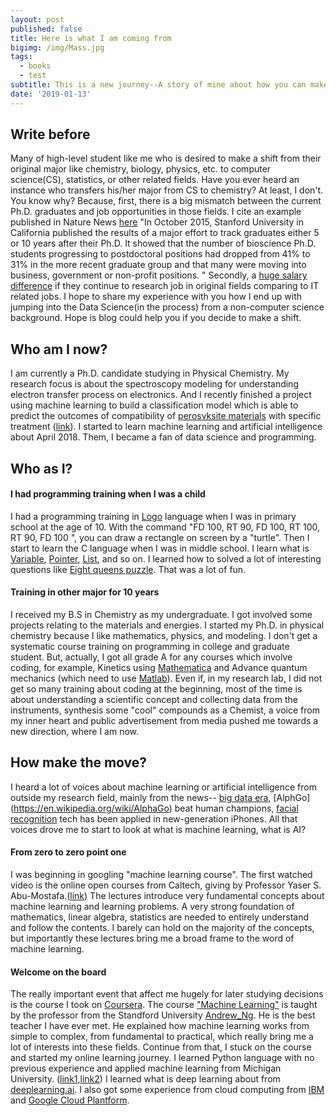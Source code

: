 ```yaml
---
layout: post
published: false
title: Here is what I am coming from
bigimg: /img/Mass.jpg
tags:
  - books
  - test
subtitle: This is a new journey--A story of mine about how you can make a shift to data scientist from non-computer science major.
date: '2019-01-13'
---
```

## Write before
Many of high-level student like me who is desired to make a shift from their original major like chemistry, biology, physics, etc. to computer science(CS), statistics, or other related fields. Have you ever heard an instance who transfers his/her major from CS to chemistry? At least, I don't. You know why? Because, first, there is a big mismatch between the current Ph.D. graduates and job opportunities in those fields. I cite an example published in Nature News [here](http://icorsa.org/wp-content/uploads/2016/02/Too-many-phds-Nature-2015.pdf) "In October 2015, Stanford University in California published the results of a major effort to track graduates either 5 or 10 years after their Ph.D. It showed that the number of bioscience Ph.D. students progressing to postdoctoral positions had dropped from 41% to 31% in the more recent graduate group and that many were moving into business, government or non-profit positions. "  Secondly, a [huge salary difference](https://www.payscale.com/research/US/Degree=Doctorate_(Ph.D.)/Salary) if they continue to research job in original fields comparing to IT related jobs. I hope to share my experience with you how I end up with jumping into the Data Science(in the process) from a non-computer science background. Hope is blog could help you if you decide to make a shift. 


## Who am I now? 
I am currently a Ph.D. candidate studying in Physical Chemistry. My research focus is about the spectroscopy modeling for understanding electron transfer process on electronics. And I recently finished a project using machine learning to build a classification model which is able to predict the outcomes of compatibility of [perosvksite materials](https://www.nrel.gov/news/features/2018/nrel-inks-a-future-for-perovskites.html) with specific treatment ([link](https://pubs.acs.org/doi/10.1021/acsenergylett.8b02451)). 
I started to learn machine learning and artificial intelligence about April 2018. Them, I became a fan of data science and programming. 

## Who as I?
#### I had programming training when I was a child
I had a programming training in [Logo](https://en.wikipedia.org/wiki/Logo_(programming_language)) language when I was in primary school at the age of 10. With the command "FD 100, RT 90, FD 100, RT 100, RT 90, FD 100 ", you can draw a rectangle on screen by a "turtle". 
Then I start to learn the C language when I was in middle school. I learn what is [Variable](https://en.wikipedia.org/wiki/Variable_(computer_science)), [Pointer](https://en.wikipedia.org/wiki/Pointer_(computer_programming)), [List](https://en.wikipedia.org/wiki/List_(abstract_data_type)), and so on. I learned how to solved a lot of interesting questions like [Eight queens puzzle](https://en.wikipedia.org/wiki/Eight_queens_puzzle). That was a lot of fun. 

#### Training in other major for 10 years
I received my B.S in Chemistry as my undergraduate. I got involved some projects relating to the materials and energies. I started my Ph.D. in physical chemistry because I like mathematics, physics, and modeling. I don't get a systematic course training on programming in college and graduate student. But, actually, I got all grade A for any courses which involve coding, for example, Kinetics using [Mathematica](https://www.wolfram.com/mathematica/) and Advance quantum mechanics (which need to use [Matlab](https://www.mathworks.com/products/matlab.html)). 
Even if, in my research lab, I did not get so many training about coding at the beginning, most of the time is about understanding a scientific concept and collecting data from the instruments, synthesis some "cool" compounds as a Chemist, a voice from my inner heart and public advertisement from media pushed me towards a new direction, where I am now.

## How make the move?
I heard a lot of voices about machine learning or artificial intelligence from outside my research field, mainly from the news-- [big data era](https://www.forbes.com/sites/dorieclark/2013/08/08/four-things-you-need-to-know-in-the-big-data-era/), [AlphGo] (https://en.wikipedia.org/wiki/AlphaGo) beat human champions, [facial recognition](https://www.wired.com/story/future-of-facial-recognition-technology/) tech has been applied in new-generation iPhones. All that voices drove me to start to look at what is machine learning, what is AI? 

#### From zero to zero point one
I was beginning in googling "machine learning course". The first watched video is the online open courses from Caltech, giving by Professor Yaser S. Abu-Mostafa.([link](https://www.youtube.com/watch?v=mbyG85GZ0PI)) The lectures introduce very fundamental concepts about machine learning and learning problems. A very strong foundation of mathematics, linear algebra, statistics are needed to entirely understand and follow the contents. I barely can hold on the majority of the concepts, but importantly these lectures bring me a broad frame to the word of machine learning.

#### Welcome on the board
The really important event that affect me hugely for later studying decisions is the course I took on [Coursera](https://www.coursera.org/).  The course ["Machine Learning"](https://www.coursera.org/learn/machine-learning) is taught by the professor from the Standford University [Andrew_Ng](https://en.wikipedia.org/wiki/Andrew_Ng). He is the best teacher I have ever met. He explained how machine learning works from simple to complex, from fundamental to practical, which really bring me a lot of interests into these fields. 
Continue from that, I stuck on the course and started my online learning journey. I learned Python language with no previous experience and applied machine learning from Michigan University. ([link1](https://www.coursera.org/learn/python-data-analysis?specialization=data-science-python),[link2](https://www.coursera.org/learn/python-machine-learning?specialization=data-science-python)) I learned what is deep learning about from [deeplearning.ai](https://www.coursera.org/specializations/deep-learning). I also got some experience from cloud computing from [IBM](https://www.coursera.org/specializations/ibm-data-science-professional-certificate) and [Google Cloud Plantform](https://www.coursera.org/specializations/machine-learning-tensorflow-gcp). 
